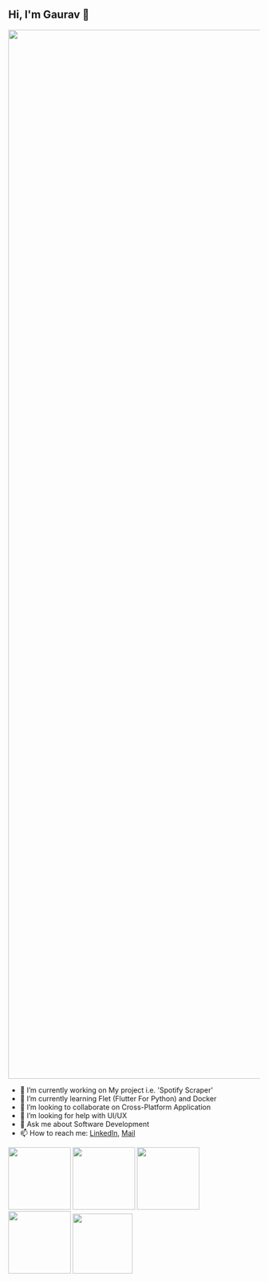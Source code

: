 ## Hi, I'm Gaurav 👋
<img width="2100" src="https://cutewallpaper.org/26/best-computer-programming-wallpaper/1450116594.jpg">

- 🔭 I’m currently working on My project i.e. 'Spotify Scraper'
- 🌱 I’m currently learning Flet (Flutter For Python) and Docker
- 👯 I’m looking to collaborate on Cross-Platform Application
- 🤔 I’m looking for help with UI/UX
- 💬 Ask me about Software Development
- 📫 How to reach me: [LinkedIn](https://www.linkedin.com/in/gaurav-agrawal-dev/), [Mail](gauravilro2833@gmail.com)

<img width="125" src="https://www.holopin.io/_next/image?url=https%3A%2F%2Fassets.holopin.io%2FeyJidWNrZXQiOiJob2xvcGluLWFzc2V0cyIsImtleSI6ImFzc2V0cy9jbDhkNmZycXowMTgxMDltaGFleGpmczRwIiwiZWRpdHMiOnsicm90YXRlIjpudWxsfX0%3D&w=1920&q=75"> <img width="125" src="https://www.holopin.io/_next/image?url=https%3A%2F%2Fassets.holopin.io%2FeyJidWNrZXQiOiJob2xvcGluLWFzc2V0cyIsImtleSI6ImFzc2V0cy9jbDhkODlvaTAwMDE3MDlpZjdsdWxhNHV5IiwiZWRpdHMiOnsicm90YXRlIjpudWxsfX0%3D&w=1920&q=75"> <img width="125" src="https://www.holopin.io/_next/image?url=https%3A%2F%2Fassets.holopin.io%2FeyJidWNrZXQiOiJob2xvcGluLWFzc2V0cyIsImtleSI6ImFzc2V0cy9jbDhkOHRrZnAwMDMyMDlqbmtxZTF3dzVhIiwiZWRpdHMiOnsicm90YXRlIjpudWxsfX0%3D&w=1920&q=75"> <img width="125" src="https://www.holopin.io/_next/image?url=https%3A%2F%2Fassets.holopin.io%2FeyJidWNrZXQiOiJob2xvcGluLWFzc2V0cyIsImtleSI6ImFzc2V0cy9jbDhkOHVrb3MwMDk0MDlqbnVuaGRhcDd3IiwiZWRpdHMiOnsicm90YXRlIjpudWxsfX0%3D&w=1920&q=75"> <img width="120" src="https://images.credly.com/size/680x680/images/49211314-919e-4207-885a-7d2ff76ddb07/Statistics_101_-_CC.png">
